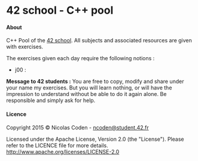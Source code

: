 42 school - C++ pool
=====

#### About
C++ Pool of the [42 school](http://42.fr).
All subjects and associated resources are given with exercises.

The exercises given each day require the following notions :
* j00 : 

**Message to 42 students :** You are free to copy, modify and share under your name my exercises. But you will learn nothing, or will have the impression to understand without be able to do it again alone. Be responsible and simply ask for help.

#### Licence
Copyright 2015 © Nicolas Coden - <ncoden@student.42.fr>

Licensed under the Apache License, Version 2.0 (the "License").
Please refer to the LICENCE file for more details.
http://www.apache.org/licenses/LICENSE-2.0
